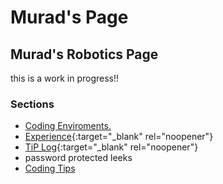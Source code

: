 # Murad's Page

## Murad's Robotics Page
this is a work in progress!!
### Sections
* [ Coding Enviroments. ](/Murad-s-Page/roboticsPages/enviroments )
* [Experience](https://docs.google.com/document/d/e/2PACX-1vRmyfk6TRLGj7jDY6TGcwG7H9OGhySzvox4TIAgN_O60usdmDMByE1j1urO_5Q7YKHDZiq6VGw9qlEb/pub){:target="_blank" rel="noopener"}
* [TiP Log](https://docs.google.com/document/d/e/2PACX-1vQlmng9r_Enb7f6tdOx64LmLpMLw-G7BFWRng5jgTfqBjoF0AkIU6DeihSgEGy6Z-3CdTjr3eRZRBe4/pub){:target="_blank" rel="noopener"}
* password protected leeks
* [ Coding Tips ](/Murad-s-Page/roboticsPages/coding-secrets)
